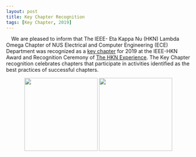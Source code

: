 ```yaml
---
layout: post
title: Key Chapter Recognition
tags: [Key Chapter, 2019]
---
```


&emsp;We are pleased to inform that The IEEE- Eta Kappa Nu (HKN) Lambda Omega Chapter of NUS Electrical and Computer Engineering (ECE) Department was recognized as a [key chapter](https://hkn.ieee.org/chapters/key-chapter-recognition/) for 2019 at the IEEE-HKN Award and Recognition Ceremony of [The HKN Experience](https://hknx2020.org). The Key Chapter recognition celebrates chapters that participate in activities identified as the best practices of successful chapters.

<p float="center" style="text-align:center; font-size: 12px">
    <img src ="//img/2020/2020-10-18-key-chapter.jpeg" width="200" />
    <img src ="//img/2020/2020-10-18-banner.jpeg" width="200" />
</p>
